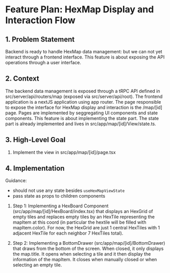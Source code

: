 # Feature Plan: HexMap Display and Interaction Flow

## 1. Problem Statement

Backend is ready to handle HexMap data management: but we can not yet interact through a frontend interface. This feature is about exposing the API operations through a user interface.

## 2. Context

The backend data management is exposed through a tRPC API defined in src/server/api/routers/map (exposed via src/server/api/root). The frontend application is a nextJS application using app router. The page responsible to expose the interface for HexMap display and interaction is the /map/[id] page. Pages are implemented by seggregating UI components and state components. This feature is about implementing the state part. The state part is already implemented and lives in src/app/map/[id]/View/state.ts.

## 3. High-Level Goal

1. Implement the view in src/app/map/[id]/page.tsx

## 4. Implementation

Guidance:

- should not use any state besides `useHexMapViewState`
- pass state as props to children components

1. Step 1: Implementing a HexBoard Component (src/app/map/[id]/HexBoard/index.tsx) that displays an HexGrid of empty tiles and replaces empty tiles by an HexTile representing the mapItem at this coord (in particular the hextile will be filled with mapItem.color). For now, the HexGrid are just 1 central HexTiles with 1 adjacent HexTile for each neighbor 7 HexTiles total).

2. Step 2: Implementing a BottomDrawer (src/app/map/[id]/BottomDrawer) that draws from the bottom of the screen. When closed, it only displays the map.title. It opens when selecting a tile and it then display the information of the mapItem. It closes when manually closed or when selecting an empty tile.
